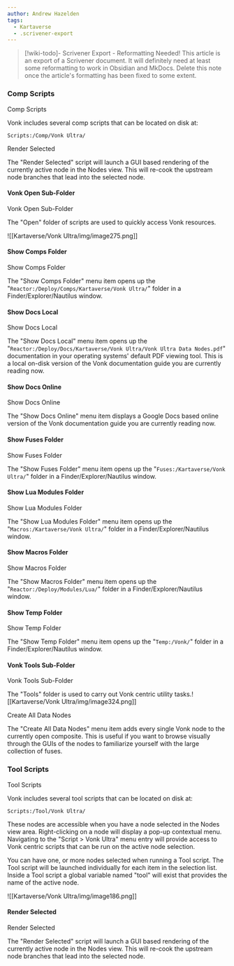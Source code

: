 ```yaml
---
author: Andrew Hazelden
tags:
  - Kartaverse
  - .scrivener-export
---
```




> [!wiki-todo]- Scrivener Export - Reformatting Needed!
> This article is an export of a Scrivener document. It will definitely need at least some reformatting to work in Obsidian and MkDocs. Delete this note once the article's formatting  has been fixed to some extent.

### Comp Scripts

Comp Scripts

Vonk includes several comp scripts that can be located on disk at:

`Scripts:/Comp/Vonk Ultra/`

Render Selected

The "Render Selected" script will launch a GUI based rendering of the currently active node in the Nodes view. This will re-cook the upstream node branches that lead into the selected node.

#### Vonk Open Sub-Folder

Vonk Open Sub-Folder

The "Open" folder of scripts are used to quickly access Vonk resources.

![[Kartaverse/Vonk Ultra/img/image275.png]]

#### Show Comps Folder

Show Comps Folder

The "Show Comps Folder" menu item opens up the "`Reactor:/Deploy/Comps/Kartaverse/Vonk Ultra/`" folder in a Finder/Explorer/Nautilus window.

#### Show Docs Local

Show Docs Local

The "Show Docs Local" menu item opens up the "`Reactor:/Deploy/Docs/Kartaverse/Vonk Ultra/Vonk Ultra Data Nodes.pdf`" documentation in your operating systems' default PDF viewing tool. This is a local on-disk version of the Vonk documentation guide you are currently reading now.

#### Show Docs Online

Show Docs Online

The "Show Docs Online" menu item displays a Google Docs based online version of the Vonk documentation guide you are currently reading now.

#### Show Fuses Folder

Show Fuses Folder

The "Show Fuses Folder" menu item opens up the "`Fuses:/Kartaverse/Vonk Ultra/`" folder in a Finder/Explorer/Nautilus window.

#### Show Lua Modules Folder

Show Lua Modules Folder

The "Show Lua Modules Folder" menu item opens up the "`Macros:/Kartaverse/Vonk Ultra/`" folder in a Finder/Explorer/Nautilus window.

#### Show Macros Folder

Show Macros Folder

The "Show Macros Folder" menu item opens up the "`Reactor:/Deploy/Modules/Lua/`" folder in a Finder/Explorer/Nautilus window.

#### Show Temp Folder

Show Temp Folder

The "Show Temp Folder" menu item opens up the "`Temp:/Vonk/`" folder in a Finder/Explorer/Nautilus window.

#### Vonk Tools Sub-Folder

Vonk Tools Sub-Folder

The "Tools" folder is used to carry out Vonk centric utility tasks.![[Kartaverse/Vonk Ultra/img/image324.png]]

Create All Data Nodes

The "Create All Data Nodes" menu item adds every single Vonk node to the currently open composite. This is useful if you want to browse visually through the GUIs of the nodes to familiarize yourself with the large collection of fuses.

### Tool Scripts

Tool Scripts

Vonk includes several tool scripts that can be located on disk at:

`Scripts:/Tool/Vonk Ultra/`

These nodes are accessible when you have a node selected in the Nodes view area. Right-clicking on a node will display a pop-up contextual menu. Navigating to the "Script \> Vonk Ultra" menu entry will provide access to Vonk centric scripts that can be run on the active node selection.

You can have one, or more nodes selected when running a Tool script. The Tool script will be launched individually for each item in the selection list. Inside a Tool script a global variable named "tool" will exist that provides the name of the active node.

![[Kartaverse/Vonk Ultra/img/image186.png]]

#### Render Selected

Render Selected

The "Render Selected" script will launch a GUI based rendering of the currently active node in the Nodes view. This will re-cook the upstream node branches that lead into the selected node.